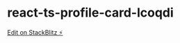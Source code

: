 # react-ts-profile-card-lcoqdi

[Edit on StackBlitz ⚡️](https://stackblitz.com/edit/react-ts-profile-card-lcoqdi)
